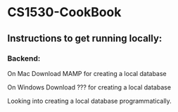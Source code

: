 # CS1530-CookBook

## Instructions to get running locally:

### Backend:

On Mac Download MAMP for creating a local database

On Windows Download ??? for creating a local database

Looking into creating a local database programmatically.


